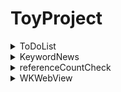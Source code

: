 # ToyProject

<details>
##<summary>  ToDoList </summary>


</details>


<details>
##<summary> KeywordNews </summary>

- UIKit
- MVP
- Naver API
- UserDefaults, CollectionView, TableView, Alamofire(Naver API)

</details>
<details>
##<summary> referenceCountCheck </summary>

- UIKit
- MVP
- 순환 참조 확인 예제

</details>
<details>
##<summary> WKWebView </summary>

- UIKit
- AlertController
- WKWebView 사용 방법

</details>

